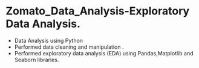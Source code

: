 # Zomato_Data_Analysis-Exploratory Data Analysis.

- Data Analysis using Python 
- Performed data cleaning and manipulation .
- Performed exploratory data analysis (EDA) using Pandas,Matplotlib and Seaborn libraries.
